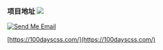 ### 项目地址 ![](https://github.com/funnyPan/100-days-css-challenge/workflows/gh_pages/badge.svg)

[![Send Me Email](https://oss.steps.info/img/20191217095145.png)](http://mail.qq.com/cgi-bin/qm_share?t=qm_mailme&email=MVZUXFhfWAEEAwRxV15JXFBYXR9SXlw)

[https://100dayscss.com/](https://100dayscss.com/)
